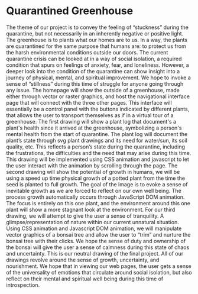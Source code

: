 # Quarantined Greenhouse

The theme of our project is to convey the feeling of “stuckness” during the quarantine, but not necessarily in an inherently negative or positive light.  The greenhouse is to plants what our homes are to us. In a way, the plants are quarantined for the same purpose that humans are: to protect us from the harsh environmental conditions outside our doors. The current quarantine crisis can be looked at in a way of social isolation, a required condition that spurs on feelings of anxiety, fear, and loneliness. However, a deeper look into the condition of the quarantine can show insight into a journey of physical, mental, and spiritual improvement. We hope to invoke a sense of “stillness” during this time of struggle for anyone going through any issue. The homepage will show the outside of a greenhouse, made either through vector or raster graphics, and host the navigational interface page that will connect with the three other pages. This interface will essentially be a control panel with the buttons indicated by different plants, that allows the user to transport themselves as if in a virtual tour of a greenhouse. The first drawing will show a plant log that document's a plant's health since it arrived at the greenhouse, symbolizing a person's mental health from the start of quarantine. The plant log will document the plant’s state through svg plant drawings and its need for water/sun, its soil quality, etc. This reflects a person’s state during the quarantine, including the frustrations, the difficulties and the need that may arise during this time. This drawing will be implemented using CSS animation and javascript to let the user interact with the animation by scrolling through the page.
The second drawing will show the potential of growth in humans, we will be using a speed up time physical growth of a potted plant from the time the seed is planted to full growth. The goal of the image is to evoke a sense of inevitable growth as we are forced to reflect on our own well being. The process growth automatically occurs through JavaScript DOM animation. The focus is entirely on this one plant, and the environment around this one plant will show a more stagnant look at the environment. For our third drawing, we will attempt to give the user a sense of tranquility. A glimpse/representation of nature within our current unnatural situation. Using CSS animation and Javascript DOM animation, we will manipulate vector graphics of a bonsai tree and allow the user to “trim” and nurture the bonsai tree with their clicks. We hope the sense of duty and ownership of the bonsai will give the user a sense of calmness during this state of chaos and uncertainty. This is our neutral drawing of the final project. All of our drawings revolve around the sense of growth, uncertainty, and nourishment. We hope that in viewing our web pages, the user gets a sense of the universality of emotions that circulate around social isolation, but also reflect on their mental and spiritual well being during this time of introspection.
